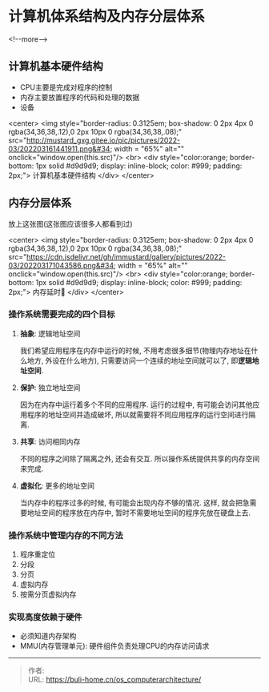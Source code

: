 # 计算机体系结构及内存分层体系


&lt;!--more--&gt;



## 计算机基本硬件结构

* CPU主要是完成对程序的控制
* 内存主要放置程序的代码和处理的数据
* 设备

&lt;center&gt;
    &lt;img style=&#34;border-radius: 0.3125em;
    box-shadow: 0 2px 4px 0 rgba(34,36,38,.12),0 2px 10px 0 rgba(34,36,38,.08);&#34; 
    src=&#34;http://mustard_gxg.gitee.io/pic/pictures/2022-03/202203161441911.png&#34; width = &#34;65%&#34; alt=&#34;&#34; onclick=&#34;window.open(this.src)&#34;/&gt;
    &lt;br&gt;
    &lt;div style=&#34;color:orange; border-bottom: 1px solid #d9d9d9;
    display: inline-block;
    color: #999;
    padding: 2px;&#34;&gt;
      计算机基本硬件结构
  	&lt;/div&gt;
&lt;/center&gt;

## 内存分层体系

放上这张图(这张图应该很多人都看到过)

&lt;center&gt;
    &lt;img style=&#34;border-radius: 0.3125em;
    box-shadow: 0 2px 4px 0 rgba(34,36,38,.12),0 2px 10px 0 rgba(34,36,38,.08);&#34; 
    src=&#34;https://cdn.jsdelivr.net/gh/immustard/gallery/pictures/2022-03/202203171043586.png&#34; width = &#34;65%&#34; alt=&#34;&#34; onclick=&#34;window.open(this.src)&#34;/&gt;
    &lt;br&gt;
    &lt;div style=&#34;color:orange; border-bottom: 1px solid #d9d9d9;
    display: inline-block;
    color: #999;
    padding: 2px;&#34;&gt;
      内存延时🌰
  	&lt;/div&gt;
&lt;/center&gt;




### 操作系统需要完成的四个目标

1. **抽象**: 逻辑地址空间

   我们希望应用程序在内存中运行的时候, 不用考虑很多细节(物理内存地址在什么地方, 外设在什么地方), 只需要访问一个连续的地址空间就可以了, 即**逻辑地址空间**. 

2. **保护**: 独立地址空间

   因为在内存中运行着多个不同的应用程序. 运行的过程中, 有可能会访问其他应用程序的地址空间并造成破坏, 所以就需要将不同应用程序的运行空间进行隔离.

3. **共享**: 访问相同内存

   不同的程序之间除了隔离之外, 还会有交互. 所以操作系统提供共享的内存空间来完成. 

4. **虚拟化**: 更多的地址空间

   当内存中的程序过多的时候, 有可能会出现内存不够的情况. 这样, 就会把急需要地址空间的程序放在内存中, 暂时不需要地址空间的程序先放在硬盘上去.  



### 操作系统中管理内存的不同方法

1. 程序重定位
2. 分段
3. 分页
4. 虚拟内存
5. 按需分页虚拟内存



### 实现高度依赖于硬件

* 必须知道内存架构
* MMU(内存管理单元): 硬件组件负责处理CPU的内存访问请求


---

> 作者:   
> URL: https://buli-home.cn/os_computerarchitecture/  

